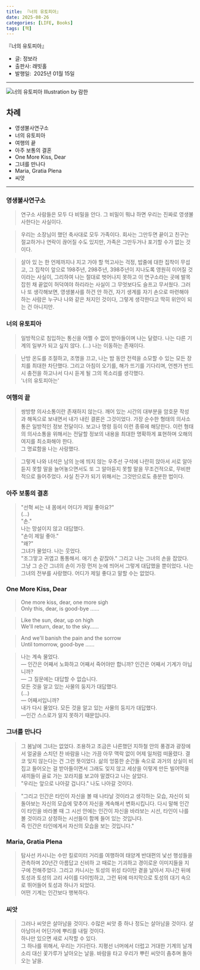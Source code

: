 ```yaml
---
title: 『너의 유토피아』
date: 2025-08-26
categories: [LIFE, Books]
tags: [책]
---
```



『너의 유토피아』
- 글: 정보라
- 출판사: 래빗홀
- 발행일:  2025년 01월 15일


--- 


![너의 유토피아](https://pbs.twimg.com/media/GjKFUMgb0AA6UFE?format=jpg&name=4096x4096)
Illustration by 람한


## 차례

- 영생불사연구소
- 너의 유토피아
- 여행의 끝
- 아주 보통의 결혼
- One More Kiss, Dear
- 그녀를 만나다
- Maria, Gratia Plena
- 씨앗


---



### 영생불사연구소

> 연구소 사람들은 모두 다 비밀을 안다. 그 비밀이 뭐냐 하면 우리는 진짜로 영생불사한다는 사실이다.  

> 우리는 소장님이 했던 축사대로 모두 가족이다. 회사는 그만두면 끝이고 친구는 절교하거나 연락이 끊어질 수도 있지만, 가족은 그만두거나 포기할 수가 없는 것이다.  

> 살아 있 는 한 언제까지나 지고 가야 할 먹고사는 걱정, 밥줄에 대한 집착이 무섭고, 그 집착이 앞으로 198주년, 298주년, 398주년이 지나도록 영원히 이어질 것이라는 사실이, 그리하여 나는 절대로 벗어나지 못하고 이 연구소라는 곳에 발목 잡힌 채 끝없이 허덕여야 하리라는 사실이 그 무엇보다도 슬프고 무서웠다. 그러나 또 생각해보면, 영생불사를 하건 안 하건, 자기 생계를 자기 손으로 마련해야 하는 사람은 누구나 나와 같은 처지인 것이다, 그렇게 생각한다고 딱히 위안이 되는 건 아니지만.  



### 너의 유토피아

> 일방적으로 침입하는 통신을 어쩔 수 없이 받아들이며 나는 달렸다. 나는 다른 기계의 일부가 되고 싶지 않다. (…) 나는 이동하는 존재이다.  

> 난방 온도를 조절하고, 조명을 끄고, 나는 밤 동안 전력을 소모할 수 있는 모든 장치를 최대한 차단했다. 그리고 아침이 오기를, 해가 뜨기를 기다리며, 언젠가 반드시 충전을 하고나서 다시 듣게 될 그의 목소리를 생각했다.  
> '너의 유토피아는'  



### 여행의 끝

> 쌍방향 의사소통이란 존재하지 않는다. 깨어 있는 시간의 대부분을 암호문 작성과 해독으로 보내면서 내가 내린 결론은 그것이었다. 가장 순수한 형태의 의사소통은 일방적인 정보 전달이다. 보고나 명령 등이 이런 종류에 해당한다. 이런 형태의 의사소통을 위해서는 전달할 정보의 내용을 최대한 명확하게 표현하며 오해의 여지를 최소화해야 한다.  
> 그 명료함을 나는 사랑했다.  

> 그렇게 나와 녀석은 남의 눈에 띄지 않는 우주선 구석에 나란히 앉아서 서로 알아듣지 못할 말을 늘어놓으면서도 또 그 알아듣지 못할 말을 무조건적으로, 무비판적으로 들어주었다. 사실 친구가 되기 위해서는 그것만으로도 충분한 법이다.  



### 아주 보통의 결혼

> "선혁 씨는 내 몸에서 어디가 제일 좋아요?"  
> (…)  
> "손."  
> 나는 망설이지 않고 대답했다.  
> "손이 제일 좋아."  
> "왜?"  
> 그녀가 물었다. 나는 웃었다.  
> "조그맣고 귀엽고 통통해서. 애기 손 같잖아." 그리고 나는 그녀의 손을 잡았다.  
> 그냥 그 순간 그녀의 손이 가장 먼저 눈에 띄어서 그렇게 대답했을 뿐이었다. 나는 그녀의 전부를 사랑했다. 어디가 제일 좋다고 말할 수는 없었다.



### One More Kiss, Dear

> One more kiss, dear, one more sigh  
> Only this, dear, is good-bye ......  

> Like the sun, dear, up on high  
> We'll return, dear, to the sky......  

> And we'll banish the pain and the sorrow  
> Until tomorrow, good-bye ......

> 나는 계속 물었다.  
> ― 인간은 어째서 노화하고 어째서 죽어야만 합니까? 인간은 어째서 기계가 아닙니까?  
> ― 그 질문에는 대답할 수 없습니다.  
> 모든 것을 알고 있는 사물의 둥지가 대답했다.  
> (…)  
> ― 어째서입니까?  
> 내가 다시 물었다. 모든 것을 알고 있는 사물의 둥지가 대답했다.  
> ―인간 스스로가 알지 못하기 때문입니다.  



### 그녀를 만나다

> 그 봄날에 그녀는 없었다. 조용하고 조금은 나른했던 지하철 안의 풍경과 광장에서 얼굴을 스치던 찬 바람을 나는 가끔 아무 맥락 없이 어제 일처럼 떠올렸다. 결코 잊지 않는다는 건 그런 뜻이었다. 삶의 엉뚱한 순간들 속으로 과거의 상실이 비집고 들어오는 걸 받아들이면서 그래도 잊지 않고 세상을 이렇게 만든 빌어먹을 새끼들이 골로 가는 꼬라지를 보고야 말겠다고 나는 살았다.  
> "우리는 앞으로 나아갈 겁니다." 나도 나아갈 것이다.  

> "그리고 인간은 타인이 자신을 볼 때 나타날 것이라고 생각하는 모습, 자신이 되돌아보는 자신의 모습에 맞추어 자신을 계속해서 변화시킵니다. 다시 말해 인간이 타인을 바라볼 때 그 시선 안에는 인간이 자신을 바라보는 시선, 타인이 나를 볼 것이라고 상정하는 시선들이 함께 들어 있는 것입니다.  
> 즉 인간은 타인에게서 자신의 모습을 보는 것입니다."



### Maria, Gratia Plena

> 탐사선 카시니는 수만 킬로미터 거리를 여행하여 태양계 반대편의 낯선 행성들을 관측하며 20년간 아름답고 신비하 고 때로는 기괴하고 경이로운 이미지들을 지구에 전해주었다. 그리고 카니시는 토성의 위성 타이탄 곁을 날아서 지나간 뒤에 토성과 토성의 고리 사이를 다이빙하고, 그런 뒤에 마지막으로 토성의 대기 속으로 뛰어들어 토성과 하나가 되었다.  
> 어떤 기계는 인간보다 행복하다.  



### 씨앗

> 그러나 씨앗은 살아남을 것이다. 수많은 씨앗 중 하나 정도는 살아남을 것이다. 살아남아서 어딘가에 뿌리를 내릴 것이다.  
> 하나만 있으면 새로 시작할 수 있다.  
> 그 하나를 위해서, 우리는 기다린다. 지평선 너머에서 더럽고 거대한 기계의 날개 소리 대신 꽃가루가 날아오는 날을. 바람을 타고 우리가 뿌린 씨앗이 춤추며 돌아오는 날을.
